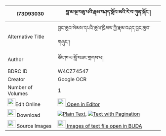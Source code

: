 |I73D93030|བླ་མ་ལྔ་བཅུ་པའི་རྣམ་བཤད་སློབ་མའི་རེ་བ་ཀུན་སྐོང་། 
| --- | --- 
|Alternative Title |བྱང་ཆུབ་སེམས་དཔའི་ཚུལ་ཁྲིམས་ཀྱི་རྣམ་བཤད་བྱང་ཆུབ་གཞུང་།
|Author| ཙོང་ཁ་པ་བློ་བཟང་གྲགས་པ།
|BDRC ID | W4CZ74547
|Creator | Google OCR
|Number of Volumes| 1
|<img width="25" src="https://img.icons8.com/color/25/000000/edit-property.png">Edit Online| [<img width="25" src="https://avatars.githubusercontent.com/u/45091458?s=200&v=4"> Open in Editor](http://editor.openpecha.org/I73D93030)
|<img width="25" src="https://img.icons8.com/fluent/48/000000/download-2.png"/>  Download | [![](https://img.icons8.com/color/20/000000/txt.png)Plain Text](https://github.com/Openpecha/I73D93030/releases/download/v2/lama_nga_chupa_i_namshe_lobma__plain_I73D93030.zip), [![](https://img.icons8.com/color/20/000000/txt.png)Text with Pagination](https://github.com/Openpecha/I73D93030/releases/download/v2/lama_nga_chupa_i_namshe_lobma__pages_I73D93030.zip)
|<img width="25" src="https://img.icons8.com/plasticine/100/000000/pictures-folder.png"/>  Source Images | [<img width="25" src="https://library.bdrc.io/icons/BUDA-small.svg"> Images of text file open in BUDA](https://library.bdrc.io/show/bdr:W4CZ74547)